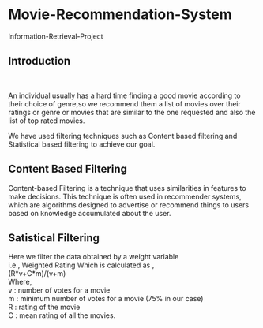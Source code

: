 # Movie-Recommendation-System

Information-Retrieval-Project

<h2><strong>Introduction</strong></h2><br>
<p>An individual usually has a hard time finding a good movie according to their choice of genre,so we recommend them a list of movies over their ratings or genre or movies that are similar to the one requested and also the list of top rated movies.</p>
<p>We have used filtering techniques such as Content based filtering and Statistical based filtering to achieve our goal.</p>
<h2>Content Based Filtering</h2>
<p>Content-based Filtering is a technique that uses similarities in features to make decisions. This technique is often used in recommender systems, which are algorithms designed to advertise or recommend things to users based on knowledge accumulated about the user.</p>
<h2>Satistical Filtering</h2>
<p>Here we filter the data obtained by a weight variable<br> 
	i.e., Weighted Rating Which is calculated as ,<br>
			(R*v+C*m)/(v+m)<br>
Where,<br>
v : number of votes for a movie<br> 
m : minimum number of votes for a movie (75% in our case)<br>
R : rating of the movie<br>
C : mean rating of all the movies.<br>
  </p>

